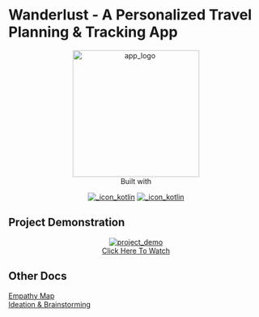 # Wanderlust - A Personalized Travel Planning & Tracking App

<div align="center">
<a href="#" title="App Logo"><img src="https://cdn.jsdelivr.net/gh/devsiva003/NM-PBL-2023-AD-Wanderlust-Travel-Plan-App@main/public/images/travel_plan_logo.png" style="width:250px;height:250px" alt="app_logo" title="App Logo" /></a>
</div>

<div align="center">
<span>Built with</span>

[![_icon_kotlin](https://img.shields.io/badge/kotlin-E24462?style=for-the-badge&logo=kotlin&logoColor=ffffff "Kotlin")](#)
[![_icon_kotlin](https://img.shields.io/badge/jetpack_compose-092937?style=for-the-badge&logo=jetpack-compose&logoColor=ffffff "Kotlin")](#)
</div>


## Project Demonstration

<div align="center"><a href="https://drive.google.com/file/d/1XlYfdoVz6504iaCe53sLHBBWmHP81g9j/view?usp=drivesdk" rel="noopener nofollow" target="_blank" title="Project Demo"><img src="https://cdn.jsdelivr.net/gh/devsiva003/NM-PBL-2023-AD-Wanderlust-Travel-Plan-App@main/public/images/proj-demo-thumbnail.png" alt="project_demo" title="Project Demo" /></a></div>

<div align="center"><a href="https://drive.google.com/file/d/1-9KR5cm_pX3LjGDsFh9VZ8U8XQaRyLx-/preview" rel="noopener nofollow" target="_blank" title="Project Report">Click Here To Watch</a></div>

## Other Docs

[Empathy Map](./docs/EmpathyMap_Wanderlust.pdf)<br>
[Ideation & Brainstorming](./docs/BrainStorming_Wanderlust.pdf)
